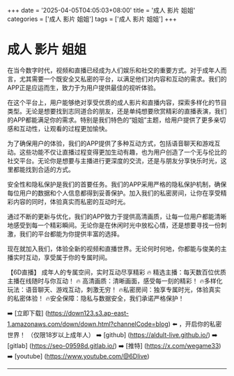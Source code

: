 +++
date = '2025-04-05T04:05:03+08:00'
title = '成人 影片 姐姐'
categories = ['成人 影片 姐姐']
tags = ['成人 影片 姐姐']
+++

# 成人 影片 姐姐

在当今数字时代，视频和直播已经成为人们娱乐和社交的重要方式。对于成年人而言，尤其需要一个既安全又私密的平台，以满足他们对内容和互动的需求。我们的APP正是应运而生，致力于为用户提供最佳的视听体验。

在这个平台上，用户能够绝对享受优质的成人影片和直播内容，探索多样化的节目类型。无论是想要找到志同道合的朋友，还是单纯想要欣赏精彩的直播表演，我们的APP都能满足你的需求。特别是我们特色的“姐姐”主题，给用户提供了更多亲切感和互动性，让观看的过程更加愉快。

为了确保用户的体验，我们的APP提供了多种互动方式，包括语音聊天和游戏互动。这些功能不仅让直播过程变得更加生动有趣，也为用户创造了一个无与伦比的社交平台。无论你是想要与主播进行更深度的交流，还是与朋友分享快乐时光，这里都能找到合适的方式。

安全性和隐私保护是我们的首要任务。我们的APP采用严格的隐私保护机制，确保每位用户的数据和个人信息都得到妥善保护。加入我们的私密房间，让你在享受精彩内容的同时，体验真实而私密的互动时光。

通过不断的更新与优化，我们的APP致力于提供高清画质，让每一位用户都能清晰地感受到每一个精彩瞬间。无论你是在休闲时光中放松心情，还是想要寻找一份刺激，我们的平台都能为你提供丰富的选择。

现在就加入我们，体验全新的视频和直播世界。无论何时何地，你都能与俊美的主播实时互动，享受属于你的专属时间。

【6D直播】
成年人的专属空间，实时互动尽享精彩
🔥 精选主播：每天数百位优质主播在线随时与你互动！
🔥 高清画质：清晰画面，感受每一刻的精彩！
🔥多样化玩法：语音聊天、游戏互动，刺激无穷！
🔥私密房间：独享专属时光，体验真实的私密体验！
🔥安全保障：隐私与数据安全，我们承诺严格保护！

➡️ [立即下载] (https://down123.s3.ap-east-1.amazonaws.com/down/down.html?channelCode=blog) ⬅️ ，开启你的私密世界！
（仅限18岁以上成年人）
➡️ [github] (https://aldult-live.github.io/)
➡️ [gitlab] (https://seo-09598d.gitlab.io/)
➡️ [推特] (https://x.com/wegame33)
➡️ [youtube] (https://www.youtube.com/@6Dlive)

---
